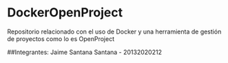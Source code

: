 # DockerOpenProject
Repositorio relacionado con el uso de Docker y una herramienta de gestión de proyectos como lo es OpenProject

##Integrantes:
Jaime Santana Santana - 20132020212

